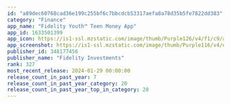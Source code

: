 ```yaml
---
id: "a89dec60768cad36e199c255bf6c7bbcdcb53317aefa8a78d35b5fe7822dd383"
category: "Finance"
app_name: "Fidelity Youth™ Teen Money App"
app_id: 1633501399
app_icon: https://is1-ssl.mzstatic.com/image/thumb/Purple126/v4/f1/c9/a7/f1c9a780-d1da-22bb-2bee-439c0b71c849/AppIcon-0-1x_U007ephone-0-0-sRGB-85-220-0.png/1024x1024bb.png
app_screenshot: https://is1-ssl.mzstatic.com/image/thumb/Purple116/v4/d0/f4/9a/d0f49a09-1d7a-6255-fc4f-c99b0ed75287/f39a1b77-c5fb-4492-b662-e97dc172d15d_45170-03-YouthAppPanels-6.5-1.png/1242x2688bb.png
publisher_id: 348177456
publisher_name: "Fidelity Investments"
rank: 327
most_recent_release: 2024-01-29 00:00:00
release_count_in_past_year: 7
release_count_in_past_year_category: 20
release_count_in_past_year_top_in_category: 28
---
```

